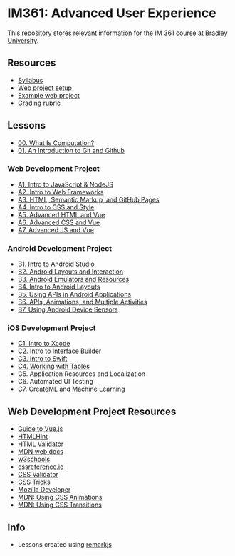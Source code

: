 # IM361: Advanced User Experience

This repository stores relevant information for the IM 361 course at [Bradley University](https://www.bradley.edu/).

## Resources

* [Syllabus](./syllabus.md)
* [Web project setup](./web-setup.md)
* [Example web project](./examples/web)
* [Grading rubric](https://steverichey.github.io/im361/rubric/)

## Lessons

* [00. What Is Computation?](https://steverichey.github.io/im361/lessons/00-what-is-computation.html)
* [01. An Introduction to Git and Github](https://steverichey.github.io/im361/lessons/01-intro-to-git.html)

### Web Development Project

* [A1. Intro to JavaScript & NodeJS](https://steverichey.github.io/im361/lessons/A1-node-js.html)
* [A2. Intro to Web Frameworks](https://steverichey.github.io/im361/lessons/A2-web-frameworks.html)
* [A3. HTML, Semantic Markup, and GitHub Pages](https://steverichey.github.io/im361/lessons/A3-html.html)
* [A4. Intro to CSS and Style](https://steverichey.github.io/im361/lessons/A4-css.html)
* [A5. Advanced HTML and Vue](https://steverichey.github.io/im361/lessons/A5-vue-and-html.html)
* [A6. Advanced CSS and Vue](https://steverichey.github.io/im361/lessons/A6-css-vue.html)
* [A7. Advanced JS and Vue](https://steverichey.github.io/im361/lessons/A7-js-and-vue.html)

### Android Development Project

* [B1. Intro to Android Studio](https://steverichey.github.io/im361/lessons/B1-intro-to-android-studio.html)
* [B2. Android Layouts and Interaction](https://steverichey.github.io/im361/lessons/B2-android-layouts-and-interaction.html)
* [B3. Android Emulators and Resources](https://steverichey.github.io/im361/lessons/B3-android-emulators-and-resources.html)
* [B4. Intro to Android Layouts](https://steverichey.github.io/im361/lessons/B4-android-layouts.html)
* [B5. Using APIs in Android Applications](https://steverichey.github.io/im361/lessons/B5-android-apis.html)
* [B6. APIs, Animations, and Multiple Activities](https://steverichey.github.io/im361/lessons/B6-android-anims-activities.html)
* [B7. Using Android Device Sensors](https://steverichey.github.io/im361/lessons/B7-android-sensors.html)

### iOS Development Project

* [C1. Intro to Xcode](https://steverichey.github.io/im361/lessons/C1-intro-to-xcode.html)
* [C2. Intro to Interface Builder](https://steverichey.github.io/im361/lessons/C2-intro-to-interface-builder.html)
* [C3. Intro to Swift](https://steverichey.github.io/im361/lessons/C3-basics-of-swift.html)
* [C4. Working with Tables](https://steverichey.github.io/im361/lessons/C4-managing-table-views.html)
* C5. Application Resources and Localization
* C6. Automated UI Testing
* C7. CreateML and Machine Learning

## Web Development Project Resources

* [Guide to Vue.js](https://vuejs.org/v2/guide/)
* [HTMLHint](https://htmlhint.io/)
* [HTML Validator](https://validator.w3.org/#validate_by_input)
* [MDN web docs](https://developer.mozilla.org)
* [w3schools](https://www.w3schools.com/)
* [cssreference.io](https://cssreference.io/)
* [CSS Validator](https://jigsaw.w3.org/css-validator/)
* [CSS Tricks](https://css-tricks.com/)
* [Mozilla Developer](https://developer.mozilla.org/en-US/docs/Web/CSS)
* [MDN: Using CSS Animations](https://developer.mozilla.org/en-US/docs/Web/CSS/CSS_Animations/Using_CSS_animations)
* [MDN: Using CSS Transitions](https://developer.mozilla.org/en-US/docs/Web/CSS/CSS_Transitions/Using_CSS_transitions)

## Info

* Lessons created using [remarkjs](https://github.com/gnab/remark)
